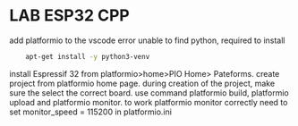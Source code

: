# LAB ESP32 CPP

add platformio to the vscode 
error unable to find python, required to install 

```bash
    apt-get install -y python3-venv 
```
install Espressif 32 from platformio>home>PIO Home> Pateforms.
create project from platformio home page.
during creation of the project, make sure the select the correct board.
use command platformio build, platformio upload and platformio monitor.
to work platformio monitor correctly need to set monitor_speed = 115200 in platformio.ini

